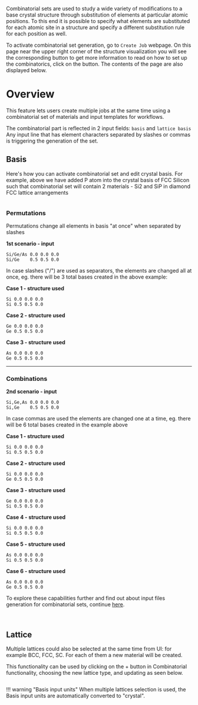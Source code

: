 <!-- by MH -->

Combinatorial sets are used to study a wide variety of modifications to a base crystal structure through substitution of elements at particular atomic positions.  To this end it is possible to specify what elements are substituted for each atomic site in a structure and specify a different substitution rule for each position as well.

To activate combinatorial set generation, go to `Create Job` webpage. On this page near the upper right corner of the structure visualization you will see the corresponding button to get more information to read on how to set up the combinatorics, click on the <i class="zmdi zmdi-info"></i> button.  The contents of the page are also displayed below.


# Overview

This feature lets users create multiple jobs at the same time using a combinatorial set of materials and input templates for workflows.

The combinatorial part is reflected in 2 input fields: `basis` and `lattice basis`
Any input line that has element characters separated by slashes or commas is triggering the generation of the set.

## Basis

Here's how you can activate combinatorial set and edit crystal basis. For example, above we have added P atom into the crystal basis of FCC Silicon such that combinatorial set will contain 2 materials - Si2 and SiP in diamond FCC lattice arrangements

<img data-gifffer="/images/ActivateCombinatorial.gif" />

### Permutations

Permutations change all elements in basis "at once" when separated by slashes

**1st scenario - input**
```
Si/Ge/As 0.0 0.0 0.0
Si/Ge    0.5 0.5 0.0
```

In case slashes ("/") are used as separators, the elements are changed all at once, eg. there will be 3 total bases created in the above example:

**Case 1 - structure used**
```
Si 0.0 0.0 0.0
Si 0.5 0.5 0.0
```
**Case 2 - structure used**
```
Ge 0.0 0.0 0.0
Ge 0.5 0.5 0.0
```
**Case 3 - structure used**
```
As 0.0 0.0 0.0
Ge 0.5 0.5 0.0
```

<hr>

### Combinations

**2nd scenario - input**
```
Si,Ge,As 0.0 0.0 0.0
Si,Ge    0.5 0.5 0.0
```
In case commas are used the elements are changed one at a time, eg. there will be 6 total bases created in the example above

**Case 1 - structure used**
```
Si 0.0 0.0 0.0
Si 0.5 0.5 0.0
```
**Case 2 - structure used**
```
Si 0.0 0.0 0.0
Ge 0.5 0.5 0.0
```
**Case 3 - structure used**
```
Ge 0.0 0.0 0.0
Si 0.5 0.5 0.0
```
**Case 4 - structure used**
```
Si 0.0 0.0 0.0
Si 0.5 0.5 0.0
```
**Case 5 - structure used**
```
As 0.0 0.0 0.0
Si 0.5 0.5 0.0
```
**Case 6 - structure used**
```
As 0.0 0.0 0.0
Ge 0.5 0.5 0.0
```

To explore these capabilities further and find out about input files generation for combinatorial sets, continue [here](/models/combinatorial-set-input.md).

<BR>

## Lattice

Multiple lattices could also be selected at the same time from UI: for example BCC, FCC, SC. For each of them a new material will be created.

This functionality can be used by clicking on the + button in Combinatorial functionality, choosing the new lattice type, and updating as seen below.

<img data-gifffer="/images/AddCombinatorialCell.gif" />

!!! warning "Basis input units"
    When multiple lattices selection is used, the Basis input units are automatically converted to "crystal".

